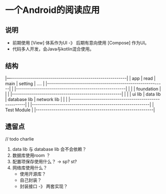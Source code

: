 # 一个Android的阅读应用

##  说明
- 前期使用 [View] 体系作为UI -》 后期有意向使用 [Compose] 作为UI。
- 代码多人开发，会Java与kotlin混合使用。

## 结构
|—----------------------------------------------------------|
|  app |  read  |  main  | setting |  ....                  |
|-----------------------------------------------------------|
| |-------------------------------------------------------| |
| |                     foundation                        | |
| |-------------------------------------------------------| |
| |  ui lib  |  data lib   |  database lib  | network lib | |
| |-------------------------------------------------------| |
|-----------------------------------------------------------|
|                        Test Module                        |
|-----------------------------------------------------------|

## 遗留点
// todo  charlie
1. data lib 与 database lib 会不会依赖？ 
2. 数据库使用room ？ 
3. 配置项保存使用什么？ -> sp? st? 
4. 网络库使用什么？ 
    - 使用开源库？
    - 自己封装？
    - 封装接口 -》 两套实现？